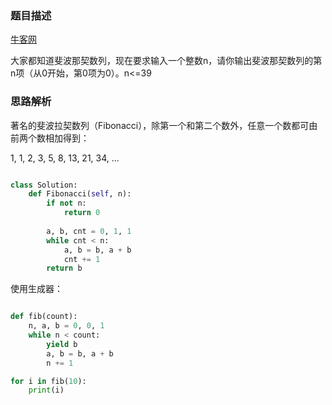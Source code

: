 
### 题目描述

[牛客网](https://www.nowcoder.com/practice/c6c7742f5ba7442aada113136ddea0c3?tpId=13&tqId=11160&tPage=1&rp=1&ru=/ta/coding-interviews&qru=/ta/coding-interviews/question-ranking)

大家都知道斐波那契数列，现在要求输入一个整数n，请你输出斐波那契数列的第n项（从0开始，第0项为0）。n<=39

### 思路解析

著名的斐波拉契数列（Fibonacci），除第一个和第二个数外，任意一个数都可由前两个数相加得到：

1, 1, 2, 3, 5, 8, 13, 21, 34, ...

```python

class Solution:
    def Fibonacci(self, n):
        if not n:
            return 0
        
        a, b, cnt = 0, 1, 1
        while cnt < n:
            a, b = b, a + b
            cnt += 1
        return b


```


使用生成器：

```python

def fib(count):
    n, a, b = 0, 0, 1
    while n < count:
        yield b
        a, b = b, a + b
        n += 1

for i in fib(10):
    print(i)

```
